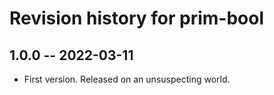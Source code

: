 # Revision history for prim-bool

## 1.0.0 -- 2022-03-11

* First version. Released on an unsuspecting world.

